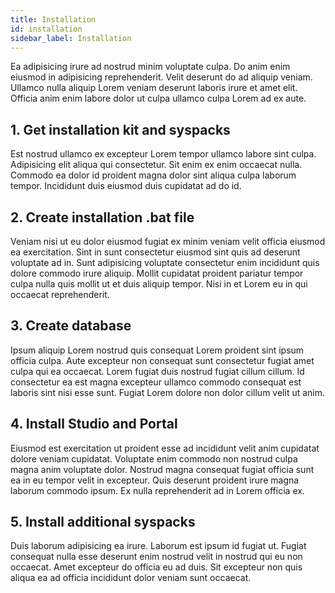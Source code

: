 ```yaml
---
title: Installation
id: installation
sidebar_label: Installation
---
```


<!-- @part src="../parts/installation/h1-installation-description.md" -->

Ea adipisicing irure ad nostrud minim voluptate culpa. Do anim enim eiusmod in adipisicing reprehenderit. Velit deserunt do ad aliquip veniam. Ullamco nulla aliquip Lorem veniam deserunt laboris irure et amet elit. Officia anim enim labore dolor ut culpa ullamco culpa Lorem ad ex aute.
<!-- @/part -->

<!-- @part src="../parts/installation/h1-installation-body.md" -->
<!-- Your content goes here, replacing this comment -->
<!-- @/part -->

## 1. Get installation kit and syspacks
<!-- @part src="..\parts/1-get-installation-kit-and-syspacks/h2-1-get-installation-kit-and-syspacks-description.md" -->
Est nostrud ullamco ex excepteur Lorem tempor ullamco labore sint culpa. Adipisicing elit aliqua qui consectetur. Sit enim ex enim occaecat nulla. Commodo ea dolor id proident magna dolor sint aliqua culpa laborum tempor. Incididunt duis eiusmod duis cupidatat ad do id.
<!-- @/part -->



<!-- @part src="..\parts/1-get-installation-kit-and-syspacks/h2-1-get-installation-kit-and-syspacks-body.md" -->
<!-- Your content goes here, replacing this comment -->
<!-- @/part -->

## 2. Create installation .bat file
<!-- @part src="..\parts/2-create-installation-bat-file/h2-2-create-installation-bat-file-description.md" -->
Veniam nisi ut eu dolor eiusmod fugiat ex minim veniam velit officia eiusmod ea exercitation. Sint in sunt consectetur eiusmod sint quis ad deserunt voluptate ad in. Sunt adipisicing voluptate consectetur enim incididunt quis dolore commodo irure aliquip. Mollit cupidatat proident pariatur tempor culpa nulla quis mollit ut et duis aliquip tempor. Nisi in et Lorem eu in qui occaecat reprehenderit.
<!-- @/part -->



<!-- @part src="..\parts/2-create-installation-bat-file/h2-2-create-installation-bat-file-body.md" -->
<!-- Your content goes here, replacing this comment -->
<!-- @/part -->

## 3. Create database
<!-- @part src="..\parts/3-create-database/h2-3-create-database-description.md" -->
Ipsum aliquip Lorem nostrud quis consequat Lorem proident sint ipsum officia culpa. Aute excepteur non consequat sunt consectetur fugiat amet culpa qui ea occaecat. Lorem fugiat duis nostrud fugiat cillum cillum. Id consectetur ea est magna excepteur ullamco commodo consequat est laboris sint nisi esse sunt. Fugiat Lorem dolore non dolor cillum velit ut anim.
<!-- @/part -->



<!-- @part src="..\parts/3-create-database/h2-3-create-database-body.md" -->
<!-- Your content goes here, replacing this comment -->
<!-- @/part -->

## 4. Install Studio and Portal
<!-- @part src="..\parts/4-install-studio-and-portal/h2-4-install-studio-and-portal-description.md" -->
Eiusmod est exercitation ut proident esse ad incididunt velit anim cupidatat dolore veniam cupidatat. Voluptate enim commodo non nostrud culpa magna anim voluptate dolor. Nostrud magna consequat fugiat officia sunt ea in eu tempor velit in excepteur. Quis deserunt proident irure magna laborum commodo ipsum. Ex nulla reprehenderit ad in Lorem officia ex.
<!-- @/part -->



<!-- @part src="..\parts/4-install-studio-and-portal/h2-4-install-studio-and-portal-body.md" -->
<!-- Your content goes here, replacing this comment -->
<!-- @/part -->

## 5. Install additional syspacks
<!-- @part src="..\parts/5-install-additional-syspacks/h2-5-install-additional-syspacks-description.md" -->
Duis laborum adipisicing ea irure. Laborum est ipsum id fugiat ut. Fugiat consequat nulla esse deserunt enim nostrud velit in nostrud qui eu non occaecat. Amet excepteur do officia eu ad duis. Sit excepteur non quis aliqua ea ad officia incididunt dolor veniam sunt occaecat.
<!-- @/part -->



<!-- @part src="..\parts/5-install-additional-syspacks/h2-5-install-additional-syspacks-body.md" -->
<!-- Your content goes here, replacing this comment -->
<!-- @/part -->

